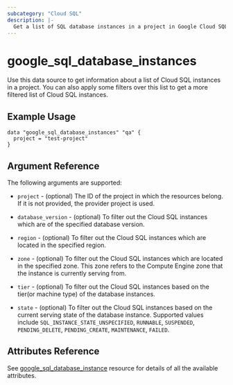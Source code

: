 ```yaml
---
subcategory: "Cloud SQL"
description: |-
  Get a list of SQL database instances in a project in Google Cloud SQL.
---
```


# google\_sql\_database\_instances

Use this data source to get information about a list of Cloud SQL instances in a project. You can also apply some filters over this list to get a more filtered list of Cloud SQL instances.

## Example Usage


```hcl
data "google_sql_database_instances" "qa" {
  project = "test-project"
}
```

## Argument Reference

The following arguments are supported:

* `project` - (optional) The ID of the project in which the resources belong. If it is not provided, the provider project is used.

* `database_version` - (optional) To filter out the Cloud SQL instances which are of the specified database version.

* `region` - (optional) To filter out the Cloud SQL instances which are located in the specified region.

* `zone` - (optional) To filter out the Cloud SQL instances which are located in the specified zone. This zone refers to the Compute Engine zone that the instance is currently serving from.

* `tier` - (optional) To filter out the Cloud SQL instances based on the tier(or machine type) of the database instances.

* `state` - (optional) To filter out the Cloud SQL instances based on the current serving state of the database instance. Supported values include `SQL_INSTANCE_STATE_UNSPECIFIED`, `RUNNABLE`, `SUSPENDED`, `PENDING_DELETE`, `PENDING_CREATE`, `MAINTENANCE`, `FAILED`.

## Attributes Reference
See [google_sql_database_instance](https://registry.terraform.io/providers/hashicorp/google/latest/docs/resources/sql_database_instance) resource for details of all the available attributes.
